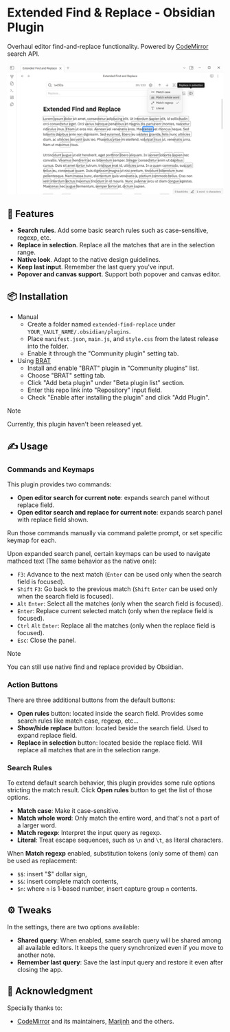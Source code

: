 # Extended Find & Replace - Obsidian Plugin

Overhaul editor find-and-replace functionality. Powered by [CodeMirror](https://codemirror.net) search API.

![banner.png](docs/assets/banner.png)

## 🚀 Features

- **Search rules**. Add some basic search rules such as case-sensitive, regexp, etc.
- **Replace in selection**. Replace all the matches that are in the selection range.
- **Native look**. Adapt to the native design guidelines.
- **Keep last input**. Remember the last query you've input.
- **Popover and canvas support**. Support both popover and canvas editor.

## 📦 Installation

- Manual
    - Create a folder named `extended-find-replace` under `YOUR_VAULT_NAME/.obsidian/plugins`.
    - Place `manifest.json`, `main.js`, and `style.css` from the latest release into the folder.
    - Enable it through the "Community plugin" setting tab.
- Using [BRAT](https://github.com/TfTHacker/obsidian42-brat)
    - Install and enable "BRAT" plugin in "Community plugins" list.
    - Choose "BRAT" setting tab.
    - Click "Add beta plugin" under "Beta plugin list" section.
    - Enter this repo link into "Repository" input field.
    - Check "Enable after installing the plugin" and click "Add Plugin".

> [!Note]
>
> Currently, this plugin haven't been released yet.

## ✍️ Usage

### Commands and Keymaps

This plugin provides two commands:
- **Open editor search for current note**: expands search panel without replace field.
- **Open editor search and replace for current note**: expands search panel with replace field shown.

Run those commands manually via command palette prompt, or set specific keymap for each.

Upon expanded search panel, certain keymaps can be used to navigate mathced text (The same behavior as the native one):
- `F3`: Advance to the next match (`Enter` can be used only when the search field is focused).
- `Shift` `F3`: Go back to the previous match (`Shift` `Enter` can be used only when the search field is focused).
- `Alt` `Enter`: Select all the matches (only when the search field is focused).
- `Enter`: Replace current selected match (only when the replace field is focused).
- `Ctrl` `Alt` `Enter`: Replace all the matches (only when the replace field is focused).
- `Esc`: Close the panel.

> [!Note]
>
> You can still use native find and replace provided by Obsidian.

### Action Buttons

There are three additional buttons from the default buttons:
- **Open rules** button: located inside the search field. Provides some search rules like match case, regexp, etc...
- **Show/hide replace** button: located beside the search field. Used to expand replace field.
- **Replace in selection** button: located beside the replace field. Will replace all matches that are in the selection range.

### Search Rules

To extend default search behavior, this plugin provides some rule options stricting the match result. Click **Open rules** button to get the list of those options.

- **Match case**: Make it case-sensitive.
- **Match whole word**: Only match the entire word, and that's not a part of a larger word.
- **Match regexp**: Interpret the input query as regexp.
- **Literal**: Treat escape sequences, such as `\n` and `\t`, as literal characters.

When **Match regexp** enabled, substitution tokens (only some of them) can be used as replacement:
- `$$`: insert "$" dollar sign,
- `$&`: insert complete match contents,
- `$n`: where `n` is 1-based number, insert capture group `n` contents.

## ⚙️ Tweaks

In the settings, there are two options available:
- **Shared query**: When enabled, same search query will be shared among all available editors. It keeps the query synchronized even if you move to another note.
- **Remember last query**: Save the last input query and restore it even after closing the app.

## 🙏 Acknowledgment

Specially thanks to:
- [CodeMirror](https://github.com/codemirror) and its maintainers, [Marijnh](https://github.com/marijnh) and the others.
